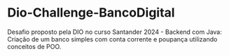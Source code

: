 ﻿# Dio-Challenge-BancoDigital
Desafio proposto pela DIO no curso Santander 2024 - Backend com Java: Criação de um banco simples com conta corrente e poupança utilizando conceitos de POO.
